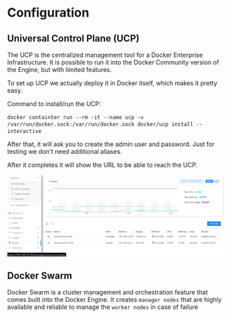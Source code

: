 # Configuration

## Universal Control Plane (UCP)

The UCP is the centralized management tool for a Docker Enterprise Infrastructure. It is possible to run it into the Docker Community version of the Engine, but  with limited features.

To set up UCP we actually deploy it in Docker itself, which makes it pretty easy.

Command to install/run the UCP:
```
docker containter run --rm -it --name ucp -v /var/run/docker.sock:/var/run/docker.sock docker/ucp install --interactive
```

After that, it will ask you to create the admin user and password. Just for testing we don't need additional aliases.

After it completes it will show the URL to be able to reach the UCP.

![UCP Panel](../images/ucp-panel.png)

## Docker Swarm

Docker Swarm is a cluster management and orchestration feature that comes built into the Docker Engine. It creates `manager nodes` that are highly available and reliable to manage the `worker nodes` in case of failure